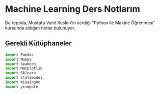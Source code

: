 # Machine Learning Ders Notlarım
Bu repoda, Mustafa Vahit Keskin'in verdiği "Python ile Makine Öğrenmesi" kursunda aldığım notlar bulunuyor.

## Gerekli Kütüphaneler
```python
import Pandas
import Numpy
import Seaborn
import Matplotlib
import Sklearn
import statsmodel
import missingno
import ycimpute
```

